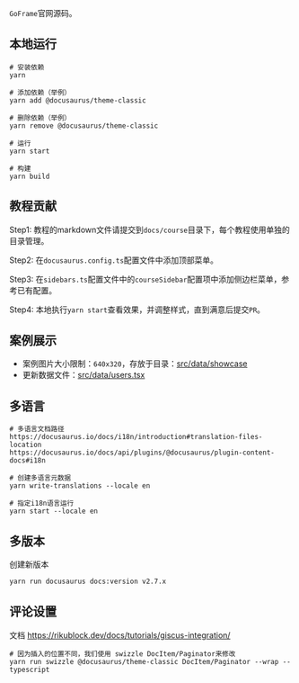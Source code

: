 
`GoFrame`官网源码。

## 本地运行

```shell
# 安装依赖
yarn

# 添加依赖（举例）
yarn add @docusaurus/theme-classic

# 删除依赖（举例）
yarn remove @docusaurus/theme-classic

# 运行
yarn start

# 构建
yarn build
```

## 教程贡献

Step1: 教程的markdown文件请提交到`docs/course`目录下，每个教程使用单独的目录管理。

Step2: 在`docusaurus.config.ts`配置文件中添加顶部菜单。

Step3: 在`sidebars.ts`配置文件中的`courseSidebar`配置项中添加侧边栏菜单，参考已有配置。

Step4: 本地执行`yarn start`查看效果，并调整样式，直到满意后提交`PR`。


## 案例展示

- 案例图片大小限制：`640x320`，存放于目录：[src/data/showcase](./src/data/showcase/)
- 更新数据文件：[src/data/users.tsx](./src/data/users.tsx)

## 多语言

```shell
# 多语言文档路径
https://docusaurus.io/docs/i18n/introduction#translation-files-location
https://docusaurus.io/docs/api/plugins/@docusaurus/plugin-content-docs#i18n

# 创建多语言元数据
yarn write-translations --locale en

# 指定i18n语言运行
yarn start --locale en
```


## 多版本

创建新版本
```bash
yarn run docusaurus docs:version v2.7.x
```


## 评论设置

文档 https://rikublock.dev/docs/tutorials/giscus-integration/

```shell
# 因为插入的位置不同，我们使用 swizzle DocItem/Paginator来修改
yarn run swizzle @docusaurus/theme-classic DocItem/Paginator --wrap --typescript
```
